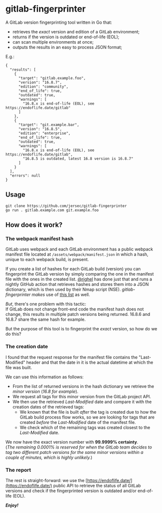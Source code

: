 # gitlab-fingerprinter

A GitLab version fingerprinting tool written in Go that:
- retrieves the *exact* version and edition of a GitLab environment;
- returns if the version is outdated or end-of-life (EOL);
- can scan multiple environments at once;
- outputs the results in an easy to process JSON format;

E.g.:
```
{
  "results": [
    {
      "target": "gitlab.example.foo",
      "version": "16.8.7",
      "edition": "community",
      "end_of_life": true,
      "outdated": true,
      "warnings": [
        "16.8.x is end-of-life (EOL), see https://endoflife.date/gitlab"
      ]
    },
    {
      "target": "git.example.bar",
      "version": "16.8.5",
      "edition": "enterprise",
      "end_of_life": true,
      "outdated": true,
      "warnings": [
        "16.8.x is end-of-life (EOL), see https://endoflife.date/gitlab",
        "16.8.5 is outdated, latest 16.8 version is 16.8.7"
      ]
    }
  ],
  "errors": null
}
```


## Usage

```
git clone https://github.com/jersec/gitlab-fingerprinter
go run . gitlab.example.com git.example.foo
```

## How does it work?

### The webpack manifest hash

GitLab uses webpack and each GitLab environment has a public webpack manifest file located at `/assets/webpack/manifest.json` in which a hash, unique to each webpack build, is present.

If you create a list of hashes for each GitLab build (version) you can fingerprint the GitLab version by simply comparing the one in the manifest file with the ones in the created list. [@righel](https://github.com/righel/gitlab-version-nse) has done just that and runs a nightly GitHub action that retrieves hashes and stores them into a JSON dictionary, which is then used by their Nmap script (NSE). *gitlab-fingerprinter makes* use of [this list](https://raw.githubusercontent.com/righel/gitlab-version-nse/main/gitlab_hashes.json) as well.

*But*, there's one problem with this tactic:  
If GitLab does not change front-end code the manifest hash does not change, this results in multiple patch versions being returned. 16.8.6 and 16.8.7 share the same hash for example.

But the purpose of this tool is to fingerprint the *exact* version, so how do we do this?

### The creation date

I found that the request response for the manifest file contains the "Last-Modified" header and that the date in it is the actual datetime at which the file was built.

We can use this information as follows:
- From the list of returned versions in the hash dictionary we retrieve the *minor version* (*16.8 for example*).
- We request all tags for this minor version from the GitLab project API.
- We then use the retrieved *Last-Modified* date and compare it with the creation dates of the retrieved tags:
    - We known that the file is built *after* the tag is created due to how the GitLab build process flow works, so we are looking for tags that are created *before* the *Last-Modified* date of the manifest file.
    - We check which of the remaining tags was created closest to the *Last-Modified* date.

We now have the exact version number with **99.9999% certainty**.  
(*The remaining 0.0001% is reserved for when the GitLab team decides to tag two different patch versions for the same minor versions within a couple of minutes, which is highly unlikely.*)

### The report

The rest is straight-forward: we use the [https://endoflife.date/](https://endoflife.date/) public API to retrieve the status of all GitLab versions and check if the fingerprinted version is outdated and/or end-of-life (EOL).


***Enjoy!***
